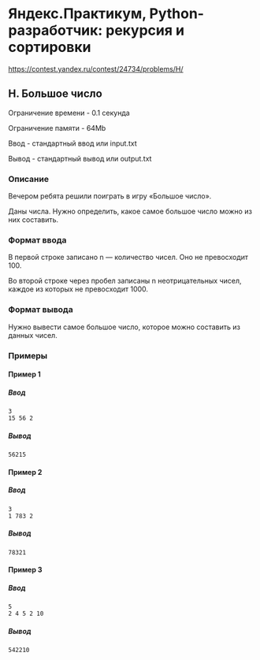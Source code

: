 # Яндекс.Практикум, Python-разработчик: рекурсия и сортировки

https://contest.yandex.ru/contest/24734/problems/H/

## H. Большое число

Ограничение времени - 0.1 секунда

Ограничение памяти - 64Mb

Ввод - стандартный ввод или input.txt

Вывод - стандартный вывод или output.txt


### Описание

Вечером ребята решили поиграть в игру «Большое число».

Даны числа. Нужно определить, какое самое большое число можно из них составить. 

### Формат ввода

В первой строке записано n — количество чисел. Оно не превосходит 100.

Во второй строке через пробел записаны n неотрицательных чисел, каждое из которых не превосходит 1000. 

### Формат вывода

Нужно вывести самое большое число, которое можно составить из данных чисел.

### Примеры

#### Пример 1

##### Ввод
```
3
15 56 2
```

##### Вывод
```
56215
```

#### Пример 2

##### Ввод
```
3
1 783 2
```

##### Вывод
```
78321
```

#### Пример 3

##### Ввод
```
5
2 4 5 2 10
```

##### Вывод
```
542210
```
